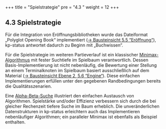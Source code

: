 +++
title = "Spielstrategie"
pre = "4.3 "
weight = 12
+++

## 4.3 Spielstrategie

Für die Integration von Eröffnungsbibliotheken wurde das Dateiformat „Polyglot Opening Book“ implementiert ([→ Bausteinsicht 5.5 “Eröffnung“](/05_bausteinsicht/05_eroeffnung/)), kp-status antwortet dadurch zu Beginn mit „Buchwissen“.

Für die Spielstrategie im weiteren Partieverlauf ist ein klassischer [Minimax­-Algorithmus](https://de.wikipedia.org/wiki/Minimax-Algorithmus) mit fester Suchtiefe im Spielbaum verantwortlich.
Dessen Basis-Implementierung ist nicht nebenläufig, die Bewertung einer Stellung an einem Terminalknoten im Spielbaum basiert ausschließlich auf dem Material ([→ Bausteinsicht Ebene 2, 5.6 “Engine“](/05_bausteinsicht/06_ebene_2_engine/)). Diese einfachen Implementierungen erfüllen unter den gegebenen Randbedingungen bereits die Qualitätsszenarien.

Eine [Alpha­-Beta­-Suche](https://de.wikipedia.org/wiki/Alpha-Beta-Suche) illustriert den einfachen Austausch von Algorithmen. Spielstärke und/oder Effizienz verbessern sich durch die bei gleicher Rechenzeit tiefere Suche im Baum erheblich. Die unveränderlichen Datenstrukturen in kp-status erleichtern auch das Implementieren nebenläufiger Algorithmen; ein paralleler Minimax ist ebenfalls als Beispiel enthalten.
